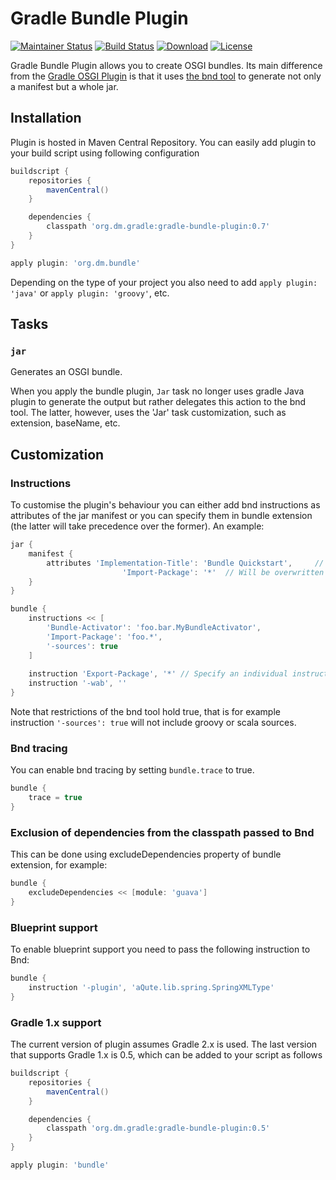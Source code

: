 # Gradle Bundle Plugin

[![Maintainer Status](http://stillmaintained.com/TomDmitriev/gradle-bundle-plugin.png)](http://stillmaintained.com/TomDmitriev/gradle-bundle-plugin)
[![Build Status](https://travis-ci.org/TomDmitriev/gradle-bundle-plugin.svg?branch=master)](https://travis-ci.org/TomDmitriev/gradle-bundle-plugin)
[![Download](https://api.bintray.com/packages/tomdmitriev/gradle-plugins/org.dm.bundle/images/download.svg)](https://bintray.com/tomdmitriev/gradle-plugins/org.dm.bundle/_latestVersion)
[![License](http://img.shields.io/:license-apache-blue.svg)](http://www.apache.org/licenses/LICENSE-2.0.html)

Gradle Bundle Plugin allows you to create OSGI bundles. Its main difference from the 
[Gradle OSGI Plugin](http://www.gradle.org/docs/current/userguide/osgi_plugin.html)
is that it uses [the bnd tool](http://www.aqute.biz/Bnd/Bnd) to generate not only a
manifest but a whole jar.


## Installation
Plugin is hosted in Maven Central Repository. You can easily add plugin to your build
script using following configuration

```groovy
buildscript {
    repositories {
        mavenCentral()
    }

    dependencies {
        classpath 'org.dm.gradle:gradle-bundle-plugin:0.7'
    }
}

apply plugin: 'org.dm.bundle'

```

Depending on the type of your project you also need to add `apply plugin: 'java'` or 
`apply plugin: 'groovy'`, etc.


## Tasks


### `jar`

Generates an OSGI bundle.

When you apply the bundle plugin, `Jar` task no longer uses gradle Java plugin to
generate the output but rather delegates this action to the bnd tool. The latter,
however, uses the 'Jar' task customization, such as extension, baseName, etc.


## Customization


### Instructions

To customise the plugin's behaviour you can either add bnd instructions as attributes
of the jar manifest or you can specify them in bundle extension (the latter will
take precedence over the former). An example:

```groovy
jar {
    manifest {
        attributes 'Implementation-Title': 'Bundle Quickstart', 	// Will be added to manifest
                         'Import-Package': '*'	// Will be overwritten by the insturctions below
    }
}

bundle {
    instructions << [
        'Bundle-Activator': 'foo.bar.MyBundleActivator',
        'Import-Package': 'foo.*',
        '-sources': true
    ]
    
    instruction 'Export-Package', '*' // Specify an individual instruction
    instruction '-wab', ''
}
```

Note that restrictions of the bnd tool hold true, that is for example instruction `'-sources': true`
will not include groovy or scala sources.

### Bnd tracing

You can enable bnd tracing by setting `bundle.trace` to true.

```groovy
bundle {
    trace = true
}
```

### Exclusion of dependencies from the classpath passed to Bnd

This can be done using excludeDependencies property of bundle extension, for example:

```groovy
bundle {
    excludeDependencies << [module: 'guava']
}
```

### Blueprint support

To enable blueprint support you need to pass the following instruction to Bnd:

```groovy
bundle {
    instruction '-plugin', 'aQute.lib.spring.SpringXMLType'
}
```

### Gradle 1.x support
The current version of plugin assumes Gradle 2.x is used. The last version that supports
Gradle 1.x is 0.5, which can be added to your script as follows

```groovy
buildscript {
    repositories {
        mavenCentral()
    }

    dependencies {
        classpath 'org.dm.gradle:gradle-bundle-plugin:0.5'
    }
}

apply plugin: 'bundle'

```
